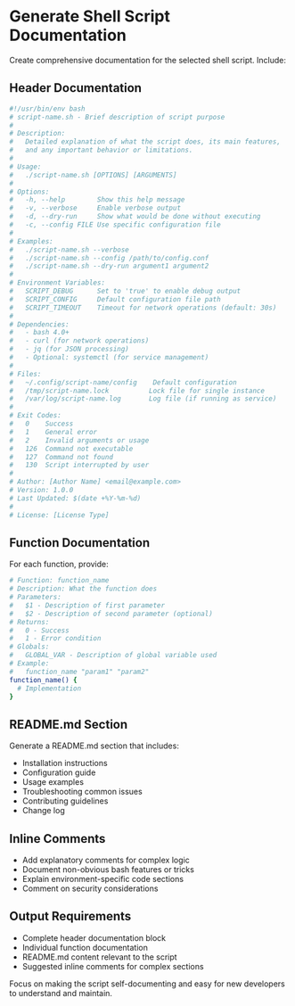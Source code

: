# Generate Shell Script Documentation

Create comprehensive documentation for the selected shell script. Include:

## Header Documentation

```bash
#!/usr/bin/env bash
# script-name.sh - Brief description of script purpose
#
# Description:
#   Detailed explanation of what the script does, its main features,
#   and any important behavior or limitations.
#
# Usage:
#   ./script-name.sh [OPTIONS] [ARGUMENTS]
#   
# Options:
#   -h, --help        Show this help message
#   -v, --verbose     Enable verbose output
#   -d, --dry-run     Show what would be done without executing
#   -c, --config FILE Use specific configuration file
#
# Examples:
#   ./script-name.sh --verbose
#   ./script-name.sh --config /path/to/config.conf
#   ./script-name.sh --dry-run argument1 argument2
#
# Environment Variables:
#   SCRIPT_DEBUG      Set to 'true' to enable debug output
#   SCRIPT_CONFIG     Default configuration file path
#   SCRIPT_TIMEOUT    Timeout for network operations (default: 30s)
#
# Dependencies:
#   - bash 4.0+
#   - curl (for network operations)
#   - jq (for JSON processing)
#   - Optional: systemctl (for service management)
#
# Files:
#   ~/.config/script-name/config    Default configuration
#   /tmp/script-name.lock          Lock file for single instance
#   /var/log/script-name.log       Log file (if running as service)
#
# Exit Codes:
#   0    Success
#   1    General error
#   2    Invalid arguments or usage
#   126  Command not executable
#   127  Command not found
#   130  Script interrupted by user
#
# Author: [Author Name] <email@example.com>
# Version: 1.0.0
# Last Updated: $(date +%Y-%m-%d)
#
# License: [License Type]
```

## Function Documentation

For each function, provide:

```bash
# Function: function_name
# Description: What the function does
# Parameters:
#   $1 - Description of first parameter
#   $2 - Description of second parameter (optional)
# Returns:
#   0 - Success
#   1 - Error condition
# Globals:
#   GLOBAL_VAR - Description of global variable used
# Example:
#   function_name "param1" "param2"
function_name() {
  # Implementation
}
```

## README.md Section

Generate a README.md section that includes:

- Installation instructions
- Configuration guide
- Usage examples
- Troubleshooting common issues
- Contributing guidelines
- Change log

## Inline Comments

- Add explanatory comments for complex logic
- Document non-obvious bash features or tricks
- Explain environment-specific code sections
- Comment on security considerations

## Output Requirements

- Complete header documentation block
- Individual function documentation
- README.md content relevant to the script
- Suggested inline comments for complex sections

Focus on making the script self-documenting and easy for new developers to understand and maintain.
